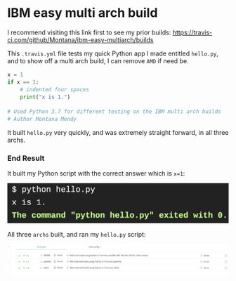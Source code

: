 # IBM easy multi arch build

I recommend visiting this link first to see my prior builds: https://travis-ci.com/github/Montana/ibm-easy-multiarch/builds

This `.travis.yml` file tests my quick Python app I made entitled `hello.py`, and to show off a multi arch build, I can remove `AMD` if need be. 

```python
x = 1
if x == 1:
    # indented four spaces
    print("x is 1.")
    
# Used Python 3.7 for different testing on the IBM multi arch builds
# Author Montana Mendy
```

It built `hello.py` very quickly, and was extremely straight forward, in all three archs.

### End Result 

It built my Python script with the correct answer which is `x=1`:

![Python](python.png) 

All three `archs` built, and ran my `hello.py` script:

![Builds](builds.png)
